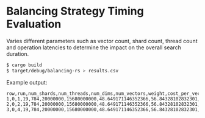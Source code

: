 # Balancing Strategy Timing Evaluation

Varies different parameters such as vector count, shard count, thread count and operation latencies to determine the impact on the overall search duration.

```bash
$ cargo build
$ target/debug/balancing-rs > results.csv
```

Example output:

```csv
row,run,num_shards,num_threads,num_dims,num_vectors,weight,cost_per_vector,cost_per_scatter,cost_per_gather,thread_overhead,duration,total_duration
1,0,1,19,784,20000000,15680000000,48.649171146352366,56.84328102832301,43.133176966937015,72.3280846783403,0.29395000348030886,3.760737617251196
2,0,2,19,784,20000000,15680000000,48.649171146352366,56.84328102832301,43.133176966937015,72.3280846783403,0.2976268055374887,3.8620883088553444
3,0,4,19,784,20000000,15680000000,48.649171146352366,56.84328102832301,43.133176966937015,72.3280846783403,0.4494298935589687,4.064789692063641
```

